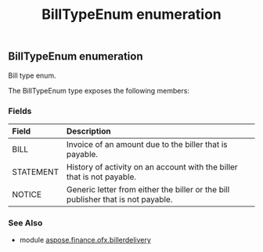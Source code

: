 ﻿---
title: BillTypeEnum enumeration
second_title: Aspose.Finance for Python via .NET API References
description: 
type: docs
weight: 430
url: /python-net/aspose.finance.ofx.billerdelivery/billtypeenum/
is_root: false
---

## BillTypeEnum enumeration

Bill type enum.



The BillTypeEnum type exposes the following members:

### Fields
| Field | Description |
| :- | :- |
| BILL | Invoice of an amount due to the biller that is payable. |
| STATEMENT | History of activity on an account with the biller that is not payable. |
| NOTICE | Generic letter from either the biller or the bill publisher that is not payable. |


### See Also

* module [aspose.finance.ofx.billerdelivery](../)
